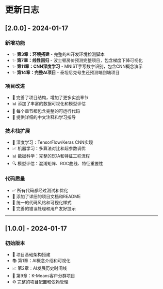 # 更新日志

## [2.0.0] - 2024-01-17

### 新增功能
- ✨ **第3章：环境搭建** - 完整的AI开发环境检测脚本
- ✨ **第7章：线性回归** - 波士顿房价预测完整项目，包含梯度下降可视化
- ✨ **第11章：CNN深度学习** - MNIST手写数字识别，包含CNN概念演示
- ✨ **第14章：完整AI项目** - 泰坦尼克号生还预测端到端项目

### 项目改进
- 🔧 完善了项目结构，增加了更多实战章节
- 📊 添加了丰富的数据可视化和模型评估
- 🎯 每个章节都包含完整的可运行代码
- 📖 提供详细的中文注释和学习指导

### 技术栈扩展
- 🤖 深度学习：TensorFlow/Keras CNN实现
- 📈 机器学习：多算法对比和超参数调优
- 📊 数据科学：完整的EDA和特征工程流程
- 🔍 模型评估：混淆矩阵、ROC曲线、特征重要性

### 代码质量
- ✅ 所有代码都经过测试和优化
- 📝 添加了详细的项目文档和README
- 🎨 统一的代码风格和可视化样式
- 🔧 完善的错误处理和用户友好提示

---

## [1.0.0] - 2024-01-17

### 初始版本
- 🎉 项目基础架构搭建
- 📚 第1章：AI概念介绍和可视化
- 📈 第2章：AI发展历史时间线
- 🎯 第9章：K-Means客户分群项目
- ⚙️ 完整的项目配置和依赖管理
